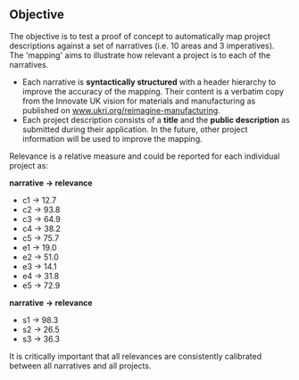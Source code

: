 ## Objective

The objective is to test a proof of concept to automatically map project descriptions against a set of narratives (i.e. 10 areas and 3 imperatives). The 'mapping' aims to illustrate how relevant a project is to each of the narratives.

- Each narrative is **syntactically structured** with a header hierarchy to improve the accuracy of the mapping. Their content is a verbatim copy from the Innovate UK vision for materials and manufacturing as published on www.ukri.org/reimagine-manufacturing.
- Each project description consists of a **title** and the **public description** as submitted during their application. In the future, other project information will be used to improve the mapping.

Relevance is a relative measure and could be reported for each individual project as:


**narrative → relevance**

- c1 → 12.7
- c2 → 93.8
- c3 → 64.9
- c4 → 38.2
- c5 → 75.7
- e1 → 19.0
- e2 → 51.0
- e3 → 14.1
- e4 → 31.8
- e5 → 72.9

**narrative → relevance**

- s1 → 98.3
- s2 → 26.5
- s3 → 36.3


It is critically important that all relevances are consistently calibrated between all narratives and all projects.
